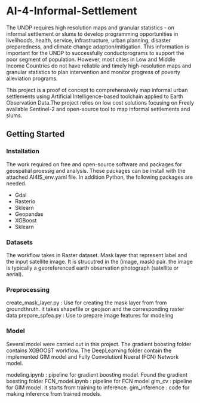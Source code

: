 # AI-4-Informal-Settlement
The UNDP requires high resolution maps and granular statistics - on informal settlement or slums to develop programming opportunities in livelihoods, health, service, infrastructure, urban planning, disaster preparedness, and climate change adaption/mitigation. This information is important for the UNDP to successfully conductprograms to support the poor segment of population. However, most cities in Low and Middle Income Countries do not have reliable and timely high-resolution maps and granular statistics to plan intervention and monitor progress of poverty alleviation programs. 

This project is a proof of concept to comprehensively map informal urban settlements using Artificial Intelligence-based toolchain applied to Earth Observation Data.The project relies on low cost solutions focusing on Freely available Sentinel-2 and open-source tool  to map informal settlements and slums. 

## Getting Started 
### Installation
The work required on free and open-source software and packages for geospatial proessig and analysis. These packages can be install with the attached AI4IS_env.yaml file. In addition Python, the following packages are needed. 
- Gdal 
- Rasterio
- Sklearn
- Geopandas
- XGBoost
- Sklearn

### Datasets
The workflow takes in Raster dataset. Mask layer that represent label and the input satellite image. It is strucutred in the (image, mask) pair. the image is typically a georeferenced earth observation photograph (satellite or aerial).

### Preprocessing 

create_mask_layer.py : Use for creating the mask layer from from groundthruth. it takes shapefile or geojson and the corresponding raster data
prepare_spfea.py : Use to prepare image features for modeling 


### Model
Several model were carried out in this project. The gradient boosting folder contains XGBOOST workflow. The DeepLearning folder contain the implemented GIM model and Fully Convolutionl Nueral (FCN) Network model.

modeling.ipynb : pipeline for gradient boosting model. Found the gradient bossting folder
FCN_model.ipynb : pipeline for FCN model 
gim_cv : pipeline for GIM model. it starts from training to inference.
gim_inference : code for making inference from trained models. 

